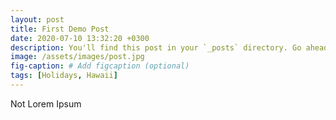 ```yaml
---
layout: post
title: First Demo Post
date: 2020-07-10 13:32:20 +0300
description: You'll find this post in your `_posts` directory. Go ahead and edit it and re-build the site to see your changes. # Add post description (optional)
image: /assets/images/post.jpg
fig-caption: # Add figcaption (optional)
tags: [Holidays, Hawaii]
---
```


Not Lorem Ipsum

